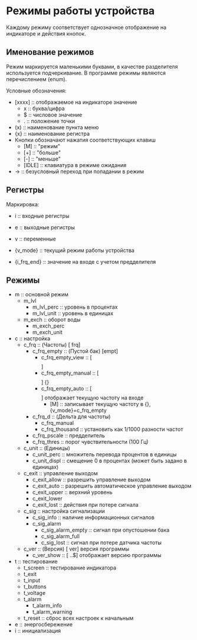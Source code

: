 
# Режимы работы устройства

Каждому режиму соответствует однозначное отображение на индикаторе и
действия кнопок.

## Именование режимов

Режим маркируется маленькими буквами, в качестве разделителя
используется подчеркивание.  В программе режимы являются перечислением
(enum).

Условные обозначения:
- [xxxx] :: отображаемое на индикаторе значение
  - x :: буква/цифра
  - $ :: числовое значение
  - . :: положение точки
- (x) :: наименование пункта меню
- {x} :: наименование регистра
- Кнопки обозначают нажатия соответствующих клавиш
  - [M] :: "режим"
  - [+] :: "больше"
  - [-] :: "меньше"
  - [IDLE] :: клавиатура в режиме ожидания
- -> :: безусловный переход при попадании в режим

## Регистры

Маркировка:
- i :: входные регистры
- e :: выходные регистры
- v :: переменные

- {v_mode} :: текущий режим работы устройства
- {i_frq_end} :: значение на входе с учетом предделителя

## Режимы

- m :: основной режим
  - m_lvl
    - m_lvl_perc :: уровень в процентах
    - m_lvl_unit :: уровень в единицах
  - m_exch :: оборот воды
    - m_exch_perc
	- m_exch_unit
- c :: настройка
  - c_frq :: (Частоты) [ frq]
    - c_frq_empty :: (Пустой бак) [empt]
      - c_frq_empty_view :: [$$$$]
      - c_frq_empty_manual :: [$$$$] {}
      - c_frq_empty_auto :: [$$$$] отображает текущую частоту на входе
        - [M] :: записывает текущую частоту в {}, {v_mode}=c_frq_empty
    - c_frq_d :: (Дельта для частоты)
	  - c_frq_manual
      - c_frq_thousand :: установить как 1/1000 разности частот
	- c_frq_pscale :: предделитель
	- c_frq_thres :: порог чувствительности (100 Гц)
  - c_unit :: (Единицы)
    - c_unit_perc :: множитель перевода процентов в единицы
	- c_unit_displ :: смещение 0 в процентах (может быть задано в
      единицах)
  - c_exit :: управление выходом
    - c_exit_allow :: разрешить управление выходом
	- c_exit_auto :: разрешить автоматическое управление выходом
	- c_exit_upper :: верхний уровень
	- c_exit_lower
	- c_exit_lost :: действия при потере сигнала
  - c_sig :: настройка сигнализации
    - c_sig_info :: наличие информационных сигналов
	- с_sig_alarm
	  - c_sig_alarm_empty :: сигнал при опустошении бака
	  - c_sig_alarm_full
	  - c_sig_lost :: сигнал при потере датчика частоты
  - c_ver :: (Версия) [ ver] версия программы
    - c_ver_show :: [ $.$.$] отображает версию программы
- t :: тестирование
  - t_screen :: тестирование индикатора
  - t_exit
  - t_input
  - t_buttons
  - t_voltage
  - t_alarm
    - t_alarm_info
    - t_alarm_warning
  - t_reset :: сброс всех настроек к начальным
- e :: энергосбережение
- i :: инициализация
